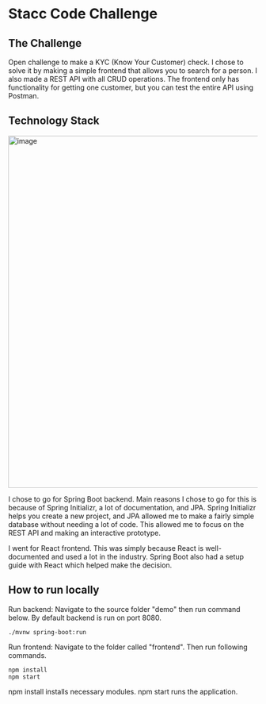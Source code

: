 # Stacc Code Challenge

## The Challenge

Open challenge to make a KYC (Know Your Customer) check. I chose to solve it by making a simple frontend that allows you to search for a person. I also made a REST API with all CRUD operations. The frontend only has functionality for getting one customer, but you can test the entire API using Postman.

## Technology Stack

<img width="710" alt="image" src="https://user-images.githubusercontent.com/50453041/193447752-b1dd7e68-3681-45dc-8ef9-6eb8fd3957ea.png">

I chose to go for Spring Boot backend. Main reasons I chose to go for this is because of Spring Initializr, a lot of documentation, and JPA. Spring Initializr helps you create a new project, and JPA allowed me to make a fairly simple database without needing a lot of code. This allowed me to focus on the REST API and making an interactive prototype.

I went for React frontend. This was simply because React is well-documented and used a lot in the industry. Spring Boot also had a setup guide with React which helped make the decision.

## How to run locally
Run backend: Navigate to the source folder "demo" then run command below. By default backend is run on port 8080.
```
./mvnw spring-boot:run
```
Run frontend: Navigate to the folder called "frontend". Then run following commands.
```
npm install
npm start
```
npm install installs necessary modules. npm start runs the application.
